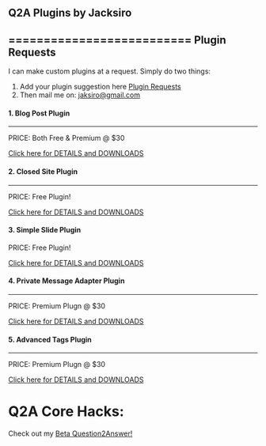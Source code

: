 ## Q2A Plugins by Jacksiro
==========================
Plugin Requests
---------------
I can make custom plugins at a request. Simply do two things:
1. Add your plugin suggestion here [Plugin Requests](http://www.question2answer.org/qa/65702/plugin-requests-what-plugins-wish-have-developed-your-site)
2. Then mail me on: jaksiro@gmail.com

#### 1. Blog Post Plugin
------------------------
PRICE: Both Free & Premium @ $30

[Click here for DETAILS and DOWNLOADS](https://github.com/JackSiro/Q2A-Blog-Post-Plugin)

#### 2. Closed Site Plugin
--------------------------
PRICE: Free Plugin!

[Click here for DETAILS and DOWNLOADS](https://github.com/JackSiro/Q2A-Closed-Site-Plugin)

#### 3. Simple Slide Plugin 
PRICE: Free Plugin!

[Click here for DETAILS and DOWNLOADS](https://github.com/JackSiro/Q2A-Simple-Slide-Plugin)

#### 4. Private Message Adapter Plugin
--------------------------------------
PRICE: Premium Plugn @ $30

[Click here for DETAILS and DOWNLOADS](https://github.com/JackSiro/Q2A-PM-Adapter-Plugin)

#### 5. Advanced Tags Plugin
----------------------------
PRICE: Premium Plugn @ $30

[Click here for DETAILS and DOWNLOADS](https://github.com/JackSiro/Q2A-Advanced-Tags-Plugin)


Q2A Core Hacks:
===============

Check out my [Beta Question2Answer!](https://github.com/JackSiro/Question2Answer)


